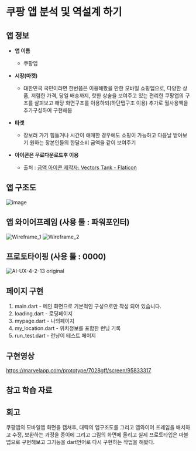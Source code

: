 # 쿠팡 앱 분석 및 역설계 하기        

## 앱 정보

- **앱 이름** 

  - 쿠팡앱   

- **시장(마켓)**  

  - 대한민국 국민이라면 한번쯤은 이용해봤을 만한 모바일 쇼핑앱으로, 다양한 상품, 저렴한 가격, 당일 배송까지, 
    핫한 상술을 보여주고 있는 편리한 쿠팡앱의 구조를 살펴보고 해당 화면구조를 이용하되(하단탭구조 이용)
    추가로 월사용액을 추가구성하여 구현해봄

- **타겟**  

  - 장보러 가기 힘들거나 시간이 애매한 경우에도 쇼핑이 가능하고 다음날 받아보기 원하는 장본인들의 한달소비 금액을 같이 보여주기

- **아이콘은 무료다운로드후 이용**   
  - 출처 : <a href="https://www.flaticon.com/kr/free-icons/" title="금액 아이콘">금액 아이콘 제작자: Vectors Tank - Flaticon</a>
  

## 앱 구조도
![image](https://github.com/user-attachments/assets/0feb8b2b-a3e9-4453-b9fe-d6f850622cdb)


## 앱 와이어프레임 (사용 툴 : 파워포인터)
![Wireframe_1](https://github.com/user-attachments/assets/47bc0df2-3110-4c12-913b-081c0f7374be)
![Wireframe_2](https://github.com/user-attachments/assets/0b59cb88-ed80-49e4-ac22-853a224fa559)

## 프로토타이핑 (사용 툴 : 0000)

![AI-UX-4-2-13 original](https://github.com/rudykim2003/AIFFEL_QUEST/assets/86637005/276a76a9-dadc-47c0-a9d3-169e7c033693)



## 페이지 구현
1. main.dart - 메인 화면으로 기본적인 구성으로만 작성 되어 있습니다.
2. loading.dart - 로딩페이지
3. mypage.dart - 나의페이지
4. my_location.dart - 위치정보를 포함한 런닝 기록
5. run_test.dart - 런냥이 테스트 페이지



## 구현영상 
https://marvelapp.com/prototype/7028gff/screen/95833317


## 참고 학습 자료 


## 회고
쿠팡앱의 모바일앱 화면을 캡쳐후, 대략의 앱구조도를 그리고 앱와이어 프레임을 배치하고 수정, 보완하는 과정을 종이에 그리고
그림의 화면에 올리고 실제 프로토타입은 마블앱으로 구현해보고 그기능을 dart언어로 다시 구현하는 작업을 해봤다.

